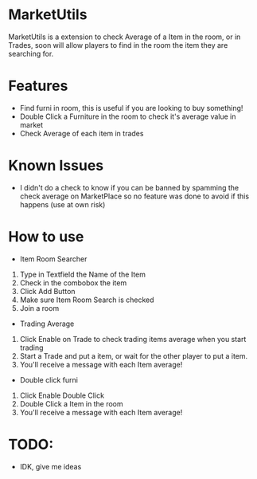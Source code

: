# MarketUtils
MarketUtils is a extension to check Average of a Item in the room, or in Trades, soon will allow players to find in the room the item they are searching for.

# Features
- Find furni in room, this is useful if you are looking to buy something!
- Double Click a Furniture in the room to check it's average value in market
- Check Average of each item in trades

# Known Issues
- I didn't do a check to know if you can be banned by spamming the check average on MarketPlace so no feature was done to avoid if this happens (use at own risk)


# How to use
- Item Room Searcher
1. Type in Textfield the Name of the Item
2. Check in the combobox the item
3. Click Add Button
4. Make sure Item Room Search is checked
5. Join a room
- Trading Average
1. Click Enable on Trade to check trading items average when you start trading
2. Start a Trade and put a item, or wait for the other player to put a item.
3. You'll receive a message with each Item average!
- Double click furni 
1. Click Enable Double Click
2. Double Click a Item in the room
3. You'll receive a message with each Item average!

# TODO:
- IDK, give me ideas
